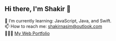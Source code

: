 ## Hi there, I'm Shakir 👋
🌱 I’m currently learning: JavaScript, Java, and Swift.<br>
📫 How to reach me: shakirnasim@outlook.com <br>
👨🏽‍💻 <a href = "shakirnasim00.github.io/web-portfolio/">My Web Portfolio</a>
<!--
**shakirnasim00/shakirnasim00** is a ✨ _special_ ✨ repository because its `README.md` (this file) appears on your GitHub profile.


- 🔭 I’m currently working on ...
- ⚡ Fun fact: 
-->
